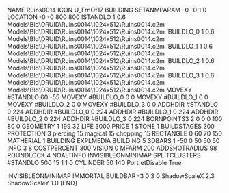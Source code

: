 NAME Ruins0014
ICON U_FrnOf17
BUILDING
SETANMPARAM -0 -0 1 0
LOCATION -0 -0 800 800
!STANDLO      1 0.6 Models\Bld\DRUID\Ruins0014\1024x512\Ruins0014.c2m Models\Bld\DRUID\Ruins0014\1024x512\Ruins0014.c2m 
!BUILDLO_0    1 0.6 Models\Bld\DRUID\Ruins0014\1024x512\Ruins0014.c2m Models\Bld\DRUID\Ruins0014\1024x512\Ruins0014.c2m 
!BUILDLO_1    1 0.6 Models\Bld\DRUID\Ruins0014\1024x512\Ruins0014.c2m Models\Bld\DRUID\Ruins0014\1024x512\Ruins0014.c2m 
!BUILDLO_2    1 0.6 Models\Bld\DRUID\Ruins0014\1024x512\Ruins0014.c2m Models\Bld\DRUID\Ruins0014\1024x512\Ruins0014.c2m 
!BUILDLO_3    1 0.6 Models\Bld\DRUID\Ruins0014\1024x512\Ruins0014.c2m Models\Bld\DRUID\Ruins0014\1024x512\Ruins0014.c2m 
MOVEXY #STANDLO   60 -55
MOVEXY #BUILDLO_0 0 0
MOVEXY #BUILDLO_1 0 0
MOVEXY #BUILDLO_2 0 0
MOVEXY #BUILDLO_3 0 0
ADDHDIR #STANDLO 0 224
ADDHDIR #BUILDLO_0 0 224
ADDHDIR #BUILDLO_1 0 224
ADDHDIR #BUILDLO_2 0 224
ADDHDIR #BUILDLO_3 0 224
BORNPOINTS3 2 0 0 0 100 80 0
GEOMETRY 1 199 32
LIFE     3000
PRICE 1 STONE 1
BUILDSTAGES 300
PROTECTION 3 piercing 15 magical 15 chopping 15
RECTANGLE    0 60 70 150
MATHERIAL 1 BUILDING
EXPLMEDIA BUILDING 5
3DBARS 1 -50 0 50 50 50
INFO 3 8
COSTPERCENT 300
VISION 0
MFARM 200
ADDSHOTRADIUS 98
ROUNDLOCK 4
NOALTINFO
INVISIBLEONMINIMAP
SPLITCLUSTERS #STANDLO 500 15 1 1 0
CYLINDER 50 140
PortretDisable True

INVISIBLEONMINIMAP
IMMORTAL
BUILDBAR -3 0 3 0
ShadowScaleX 2.3
ShadowScaleY 1.0
[END]
